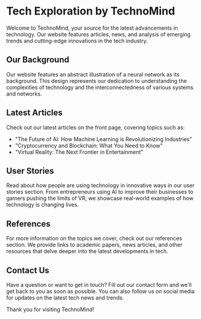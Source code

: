 <!--font:Montserrat-->

# Tech Exploration by TechnoMind

Welcome to TechnoMind, your source for the latest advancements in technology. Our website features articles, news, and analysis of emerging trends and cutting-edge innovations in the tech industry.

## Our Background

Our website features an abstract illustration of a neural network as its background. This design represents our dedication to understanding the complexities of technology and the interconnectedness of various systems and networks.

## Latest Articles

Check out our latest articles on the front page, covering topics such as:

- "The Future of AI: How Machine Learning is Revolutionizing Industries"
- "Cryptocurrency and Blockchain: What You Need to Know"
- "Virtual Reality: The Next Frontier in Entertainment"

## User Stories

Read about how people are using technology in innovative ways in our user stories section. From entrepreneurs using AI to improve their businesses to gamers pushing the limits of VR, we showcase real-world examples of how technology is changing lives.

## References

For more information on the topics we cover, check out our references section. We provide links to academic papers, news articles, and other resources that delve deeper into the latest developments in tech.

## Contact Us

Have a question or want to get in touch? Fill out our contact form and we'll get back to you as soon as possible. You can also follow us on social media for updates on the latest tech news and trends.

Thank you for visiting TechnoMind!

<!--

Write me content for website with wallpaper which alt text is:

"An abstract illustration of a neural network, with intricate lines and a dark and technological color palette."

The name/title of the page should not be 1:1 copy of the alt text but rather a real content of the website which is using this wallpaper.

- Use markdown format 
- Start with heading
- Heading should be short and concise
- The content should look like a real website 
- The website should not be about the wallpaper, wallpaper is just a related background
- Heading should be contain work "wallpaper" or "background"
- Include real sections like references, contact, user stories, etc. use things relevant to the page purpose.
- Feel free to use structure like headings, bullets, numbering, blockquotes, paragraphs, horizontal lines, etc.
- You can use formatting like bold or _italic_
- You can include UTF-8 emojis
- Links should be only #hash anchors (and you can refer to the document itself)
- Do not include images


---


# TechnoMind - A Wallpaper for Tech Enthusiasts

Welcome to TechnoMind, a website dedicated to exploring the latest advancements in technology. Our website features articles, news, and analysis of the tech industry, with a focus on emerging trends and cutting-edge innovations.

## Our Background

Our wallpaper is an abstract illustration of a neural network, with intricate lines and a dark and technological color palette. This wallpaper represents our commitment to exploring the complex inner workings of technology and the interconnectedness of various systems and networks.

## Latest Articles

Check out our latest articles on the front page, including:

- "The Future of AI: How Machine Learning is Revolutionizing Industries"
- "Cryptocurrency and Blockchain: What You Need to Know"
- "Virtual Reality: The Next Frontier in Entertainment"

## User Stories

Read about how people are using technology in innovative ways in our user stories section. From entrepreneurs using AI to improve their businesses to gamers pushing the limits of VR, we showcase real-world examples of how technology is changing lives.

## References

For more information on the topics we cover, check out our references section. We provide links to academic papers, news articles, and other resources that delve deeper into the latest developments in tech.

## Contact Us

Have a question or want to get in touch? Fill out our contact form and we'll get back to you as soon as possible. You can also follow us on social media for updates on the latest tech news and trends.

Thank you for visiting TechnoMind!


---


Heading should not include word "wallpaper". The website should not be about the wallpaper itself, wallpaper is just a related background, rewrite whole content.


---


# TechnoMind - Exploring the Complexities of Technology

Welcome to TechnoMind, a website dedicated to exploring the latest advancements in technology. Our website features articles, news, and analysis of the tech industry, with a focus on emerging trends and cutting-edge innovations.

## Our Background

Our website features an abstract illustration of a neural network as its background. This intricate design represents our commitment to exploring the complex inner workings of technology and the interconnectedness of various systems and networks.

## Latest Articles

Check out our latest articles on the front page, including:

- "The Future of AI: How Machine Learning is Revolutionizing Industries"
- "Cryptocurrency and Blockchain: What You Need to Know"
- "Virtual Reality: The Next Frontier in Entertainment"

## User Stories

Read about how people are using technology in innovative ways in our user stories section. From entrepreneurs using AI to improve their businesses to gamers pushing the limits of VR, we showcase real-world examples of how technology is changing lives.

## References

For more information on the topics we cover, check out our references section. We provide links to academic papers, news articles, and other resources that delve deeper into the latest developments in tech.

## Contact Us

Have a question or want to get in touch? Fill out our contact form and we'll get back to you as soon as possible. You can also follow us on social media for updates on the latest tech news and trends.

Thank you for visiting TechnoMind!


---


Heading is too long, rewrite whole content.


---


# TechnoMind - Exploring Technology's Complexities

Welcome to TechnoMind, a website dedicated to exploring the latest advancements in technology. Our articles, news, and analysis focus on emerging trends and cutting-edge innovations in the tech industry.

## Our Background

Our website features an abstract illustration of a neural network as its background. This intricate design represents our commitment to understanding the complex inner workings of technology and the interconnectedness of various systems and networks.

## Latest Articles

Check out our latest articles on the front page, covering topics such as:

- "The Future of AI: How Machine Learning is Revolutionizing Industries"
- "Cryptocurrency and Blockchain: What You Need to Know"
- "Virtual Reality: The Next Frontier in Entertainment"

## User Stories

Read about how people are using technology in innovative ways in our user stories section. From entrepreneurs using AI to improve their businesses to gamers pushing the limits of VR, we showcase real-world examples of how technology is changing lives.

## References

For more information on the topics we cover, check out our references section. We provide links to academic papers, news articles, and other resources that delve deeper into the latest developments in tech.

## Contact Us

Have a question or want to get in touch? Fill out our contact form and we'll get back to you as soon as possible. You can also follow us on social media for updates on the latest tech news and trends.

Thank you for visiting TechnoMind!


---


Heading is too long, rewrite whole content.


---


# TechnoMind - Exploring the Latest in Tech

Welcome to TechnoMind, your source for the latest advancements in technology. Our website features articles, news, and analysis of emerging trends and cutting-edge innovations in the tech industry.

## Our Background

Our website features an abstract illustration of a neural network as its background. This design represents our dedication to understanding the complexities of technology and the interconnectedness of various systems and networks.

## Latest Articles

Check out our latest articles on the front page, covering topics such as:

- "The Future of AI: How Machine Learning is Revolutionizing Industries"
- "Cryptocurrency and Blockchain: What You Need to Know"
- "Virtual Reality: The Next Frontier in Entertainment"

## User Stories

Read about how people are using technology in innovative ways in our user stories section. From entrepreneurs using AI to improve their businesses to gamers pushing the limits of VR, we showcase real-world examples of how technology is changing lives.

## References

For more information on the topics we cover, check out our references section. We provide links to academic papers, news articles, and other resources that delve deeper into the latest developments in tech.

## Contact Us

Have a question or want to get in touch? Fill out our contact form and we'll get back to you as soon as possible. You can also follow us on social media for updates on the latest tech news and trends.

Thank you for visiting TechnoMind!


---


Write me a Google font which is best fitting for the website.

Pick from the list:
- Futura
- Playfair Display
- Raleway
- Lobster
- Lato
- IBM Plex Sans
- Inter
- Open Sans
- Roboto
- Dancing Script
- Alegreya
- Poppins
- Orbitron
- Barlow Condensed
- Exo 2
- Montserrat
- Great Vibes


Write just the font name nothing else.


---


I recommend using the "Montserrat" font for your website.

-->

